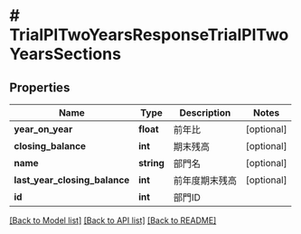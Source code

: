 # # TrialPlTwoYearsResponseTrialPlTwoYearsSections

## Properties

Name | Type | Description | Notes
------------ | ------------- | ------------- | -------------
**year_on_year** | **float** | 前年比 | [optional] 
**closing_balance** | **int** | 期末残高 | [optional] 
**name** | **string** | 部門名 | [optional] 
**last_year_closing_balance** | **int** | 前年度期末残高 | [optional] 
**id** | **int** | 部門ID | 

[[Back to Model list]](../../README.md#documentation-for-models) [[Back to API list]](../../README.md#documentation-for-api-endpoints) [[Back to README]](../../README.md)


